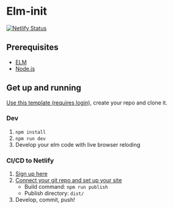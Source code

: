 # Elm-init

[![Netlify Status](https://api.netlify.com/api/v1/badges/b153e0f6-8adc-4b67-a8d0-98504d36d8e4/deploy-status)](https://elm-init.netlify.com/)

## Prerequisites

- [ELM](https://guide.elm-lang.org/install/elm.html)
- [Node.js](https://nodejs.org/en/download/)

## Get up and running

[Use this template (requires login)](https://github.com/matsroedseth/elm-init/generate), create your repo and clone it.

### Dev

1. `npm install`
2. `npm run dev`
3. Develop your elm code with live browser reloding

### CI/CD to Netlify

1. [Sign up here](https://app.netlify.com/signup)
2. [Connect your git repo and set up your site](https://app.netlify.com/start)
   - Build command: `npm run publish`
   - Publish directory: `dist/`
3. Develop, commit, push!
